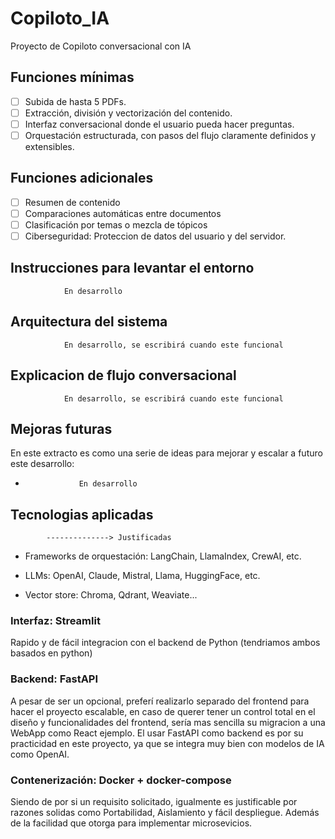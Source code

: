 # Copiloto_IA
Proyecto de Copiloto conversacional con IA

## Funciones mínimas
- [ ] Subida de hasta 5 PDFs.
- [ ] Extracción, división y vectorización del contenido.
- [ ] Interfaz conversacional donde el usuario pueda hacer preguntas.
- [ ] Orquestación estructurada, con pasos del flujo claramente definidos y extensibles.

## Funciones adicionales

- [ ] Resumen de contenido
- [ ] Comparaciones automáticas entre documentos
- [ ] Clasificación por temas o mezcla de tópicos
- [ ] Ciberseguridad: Proteccion de datos del usuario y del servidor.

## Instrucciones para levantar el entorno
                En desarrollo

## Arquitectura del sistema
                En desarrollo, se escribirá cuando este funcional

## Explicacion de flujo conversacional
                En desarrollo, se escribirá cuando este funcional

## Mejoras futuras
En este extracto es como una serie de ideas para mejorar y escalar a futuro este desarrollo:
-                 En desarrollo

## Tecnologias aplicadas 
            --------------> Justificadas

- Frameworks de orquestación: LangChain, LlamaIndex, CrewAI, etc.

- LLMs: OpenAI, Claude, Mistral, Llama, HuggingFace, etc.

- Vector store: Chroma, Qdrant, Weaviate...

### Interfaz: Streamlit
Rapido y de fácil integracion con el backend de Python (tendriamos ambos basados en python)

### Backend: FastAPI
A pesar de ser un opcional, preferí realizarlo separado del frontend para hacer el proyecto escalable, en caso de querer tener un control total en el diseño y funcionalidades del frontend, sería mas sencilla su migracion a una WebApp como React ejemplo.
El usar FastAPI como backend es por su practicidad en este proyecto, ya que se integra muy bien con modelos de IA como OpenAI.

### Contenerización: Docker + docker-compose
Siendo de por si un requisito solicitado, igualmente es justificable por razones solidas como Portabilidad, Aislamiento y fácil despliegue.
Además de la facilidad que otorga para implementar microsevicios.